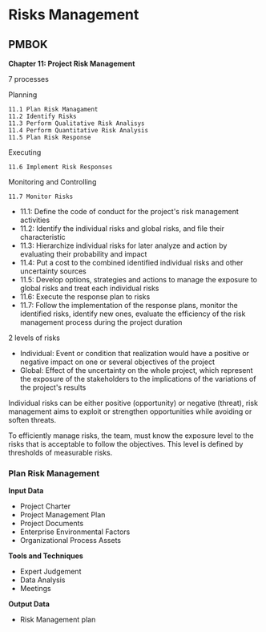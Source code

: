 # Risks Management

## PMBOK

**Chapter 11: Project Risk Management**

7 processes

Planning

    11.1 Plan Risk Managament
    11.2 Identify Risks
    11.3 Perform Qualitative Risk Analisys
    11.4 Perform Quantitative Risk Analysis
    11.5 Plan Risk Response

Executing
    
    11.6 Implement Risk Responses
    
Monitoring and Controlling
    
    11.7 Monitor Risks
    
+ 11.1: Define the code of conduct for the project's risk management activities
+ 11.2: Identify the individual risks and global risks, and file their characteristic
+ 11.3: Hierarchize individual risks for later analyze and action by evaluating their probability and impact
+ 11.4: Put a cost to the combined identified individual risks and other uncertainty sources
+ 11.5: Develop options, strategies and actions to manage the exposure to global risks and treat each individual risks
+ 11.6: Execute the response plan to risks
+ 11.7: Follow the implementation of the response plans, monitor the identified risks, identify new ones, evaluate the 
efficiency of the risk management process during the project duration

2 levels of risks
+ Individual: Event or condition that realization would have a positive or negative impact on one or several objectives
of the project
+ Global: Effect of the uncertainty on the whole project, which represent the exposure of the stakeholders to the 
implications of the variations of the project's results

Individual risks can be either positive (opportunity) or negative (threat), risk management aims to exploit or 
strengthen opportunities while avoiding or soften threats.

To efficiently manage risks, the team, must know the exposure level to the risks that is acceptable to follow the 
objectives. This level is defined by thresholds of measurable risks. 

### Plan Risk Management

**Input Data**

+ Project Charter
+ Project Management Plan
+ Project Documents
+ Enterprise Environmental Factors
+ Organizational Process Assets

**Tools and Techniques**

+ Expert Judgement 
+ Data Analysis
+ Meetings

**Output Data**

+ Risk Management plan

